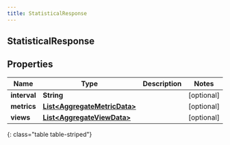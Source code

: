 ```yaml
---
title: StatisticalResponse
---
```

## StatisticalResponse


## Properties

| Name | Type | Description | Notes |
| ------------ | ------------- | ------------- | ------------- |
| **interval** | **String** |  |  [optional] |
| **metrics** | [**List&lt;AggregateMetricData&gt;**](AggregateMetricData.html) |  |  [optional] |
| **views** | [**List&lt;AggregateViewData&gt;**](AggregateViewData.html) |  |  [optional] |
{: class="table table-striped"}



